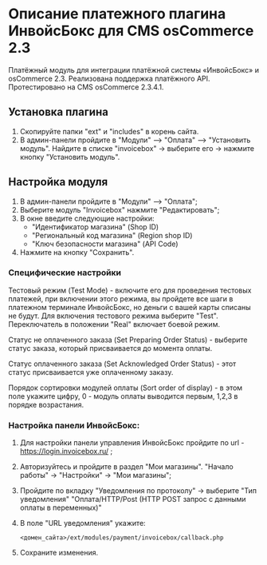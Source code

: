 # Описание платежного плагина ИнвойсБокс для CMS osCommerce 2.3

Платёжный модуль для интеграции платёжной системы «ИнвойсБокс» и osCommerce 2.3. Реализована поддержка платёжного API. Протестировано на CMS osCommerce 2.3.4.1.

## Установка плагина

1. Скопируйте папки "ext" и "includes" в корень сайта.
1. В админ-панели пройдите в "Модули" —> "Оплата" —> "Установить модуль". Найдите в списке "invoicebox" -> выберите его -> нажмите кнопку "Установить модуль".

## Настройка модуля
1. В админ-панели пройдите в "Модули" —> "Оплата";
1. Выберите модуль "Invoicebox" нажмите "Редактировать";
1. В окне введите следующие настройки:
    - "Идентификатор магазина" (Shop ID) 
    - "Региональный код магазина" (Region shop ID)
    - "Ключ безопасности магазина" (API Code)
1. Нажмите на кнопку "Сохранить".

### Специфические настройки 

Тестовый режим (Test Mode) - включите его для проведения тестовых платежей, при включении этого режима, вы пройдете все шаги в платежном терминале ИнвойсБокс, но деньги с вашей карты списаны не будут. 
Для включения тестового режима выберите "Test". Переключатель в положении "Real" включает боевой режим.

Статус не оплаченного заказа (Set Preparing Order Status) - выберите статус заказа, который присваивается до момента оплаты.

Статус оплаченного заказа (Set Acknowledged Order Status) - этот статус присваивается уже оплаченному заказу.

Порядок сортировки модулей оплаты (Sort order of display) - в этом поле укажите цифру, 0 - модуль оплаты выводится первым, 1,2,3 в порядке возрастания.



### Настройка панели ИнвойсБокс:

1. Для настройки панели управления ИнвойсБокс пройдите по url - https://login.invoicebox.ru/ ;
1. Авторизуйтесь и пройдите в раздел "Мои магазины". "Начало работы" -> "Настройки" -> "Мои магазины";
1. Пройдите по вкладку "Уведомления по протоколу" -> выберите "Тип уведомления" "Оплата/HTTP/Post (HTTP POST запрос с данными оплаты в переменных)"
1. В поле "URL уведомления" укажите:

    `<домен_сайта>/ext/modules/payment/invoicebox/callback.php`

1. Сохраните изменения.